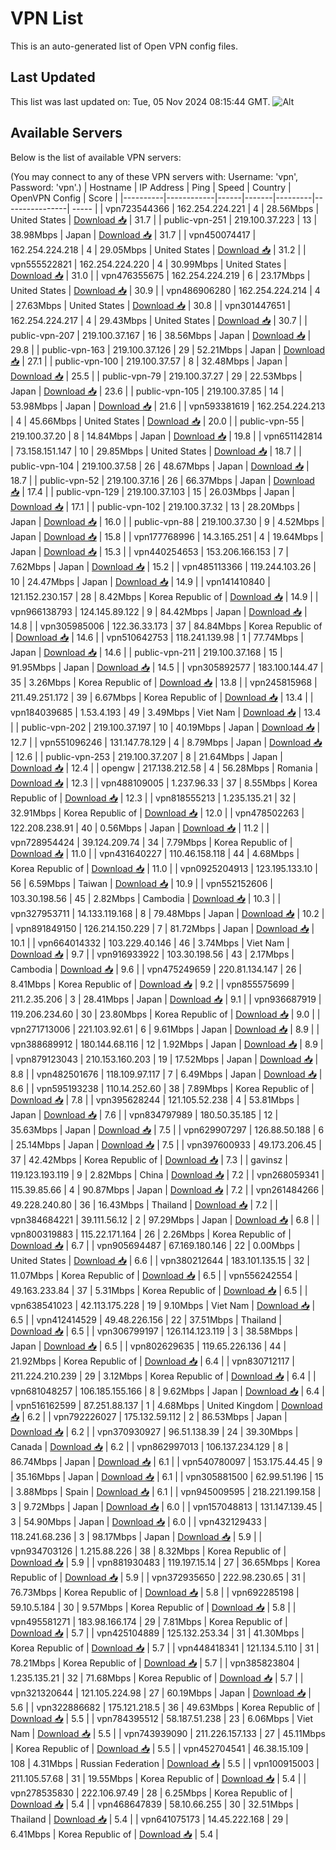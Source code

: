 # VPN List

This is an auto-generated list of Open VPN config files.

## Last Updated

This list was last updated on: Tue, 05 Nov 2024 08:15:44 GMT.
![Alt](https://repobeats.axiom.co/api/embed/186b98318ef1479477931607c1ad7d823f12451f.svg "Repobeats analytics image")

## Available Servers

Below is the list of available VPN servers:

(You may connect to any of these VPN servers with: Username: 'vpn', Password: 'vpn'.)
| Hostname | IP Address | Ping | Speed | Country | OpenVPN Config | Score |
|----------|------------|------|-------|---------|----------------| ----- |
| vpn723544366 | 162.254.224.221 | 4 | 28.56Mbps | United States | [Download 📥](./configs/server_0_US.ovpn) | 31.7 |
| public-vpn-251 | 219.100.37.223 | 13 | 38.98Mbps | Japan | [Download 📥](./configs/server_1_JP.ovpn) | 31.7 |
| vpn450074417 | 162.254.224.218 | 4 | 29.05Mbps | United States | [Download 📥](./configs/server_2_US.ovpn) | 31.2 |
| vpn555522821 | 162.254.224.220 | 4 | 30.99Mbps | United States | [Download 📥](./configs/server_3_US.ovpn) | 31.0 |
| vpn476355675 | 162.254.224.219 | 6 | 23.17Mbps | United States | [Download 📥](./configs/server_4_US.ovpn) | 30.9 |
| vpn486906280 | 162.254.224.214 | 4 | 27.63Mbps | United States | [Download 📥](./configs/server_5_US.ovpn) | 30.8 |
| vpn301447651 | 162.254.224.217 | 4 | 29.43Mbps | United States | [Download 📥](./configs/server_6_US.ovpn) | 30.7 |
| public-vpn-207 | 219.100.37.167 | 16 | 38.56Mbps | Japan | [Download 📥](./configs/server_7_JP.ovpn) | 29.8 |
| public-vpn-163 | 219.100.37.126 | 29 | 52.21Mbps | Japan | [Download 📥](./configs/server_8_JP.ovpn) | 27.1 |
| public-vpn-100 | 219.100.37.57 | 8 | 32.48Mbps | Japan | [Download 📥](./configs/server_9_JP.ovpn) | 25.5 |
| public-vpn-79 | 219.100.37.27 | 29 | 22.53Mbps | Japan | [Download 📥](./configs/server_10_JP.ovpn) | 23.6 |
| public-vpn-105 | 219.100.37.85 | 14 | 53.98Mbps | Japan | [Download 📥](./configs/server_11_JP.ovpn) | 21.6 |
| vpn593381619 | 162.254.224.213 | 4 | 45.66Mbps | United States | [Download 📥](./configs/server_12_US.ovpn) | 20.0 |
| public-vpn-55 | 219.100.37.20 | 8 | 14.84Mbps | Japan | [Download 📥](./configs/server_13_JP.ovpn) | 19.8 |
| vpn651142814 | 73.158.151.147 | 10 | 29.85Mbps | United States | [Download 📥](./configs/server_14_US.ovpn) | 18.7 |
| public-vpn-104 | 219.100.37.58 | 26 | 48.67Mbps | Japan | [Download 📥](./configs/server_15_JP.ovpn) | 18.7 |
| public-vpn-52 | 219.100.37.16 | 26 | 66.37Mbps | Japan | [Download 📥](./configs/server_16_JP.ovpn) | 17.4 |
| public-vpn-129 | 219.100.37.103 | 15 | 26.03Mbps | Japan | [Download 📥](./configs/server_17_JP.ovpn) | 17.1 |
| public-vpn-102 | 219.100.37.32 | 13 | 28.20Mbps | Japan | [Download 📥](./configs/server_18_JP.ovpn) | 16.0 |
| public-vpn-88 | 219.100.37.30 | 9 | 4.52Mbps | Japan | [Download 📥](./configs/server_19_JP.ovpn) | 15.8 |
| vpn177768996 | 14.3.165.251 | 4 | 19.64Mbps | Japan | [Download 📥](./configs/server_20_JP.ovpn) | 15.3 |
| vpn440254653 | 153.206.166.153 | 7 | 7.62Mbps | Japan | [Download 📥](./configs/server_21_JP.ovpn) | 15.2 |
| vpn485113366 | 119.244.103.26 | 10 | 24.47Mbps | Japan | [Download 📥](./configs/server_22_JP.ovpn) | 14.9 |
| vpn141410840 | 121.152.230.157 | 28 | 8.42Mbps | Korea Republic of | [Download 📥](./configs/server_23_KR.ovpn) | 14.9 |
| vpn966138793 | 124.145.89.122 | 9 | 84.42Mbps | Japan | [Download 📥](./configs/server_24_JP.ovpn) | 14.8 |
| vpn305985006 | 122.36.33.173 | 37 | 84.84Mbps | Korea Republic of | [Download 📥](./configs/server_25_KR.ovpn) | 14.6 |
| vpn510642753 | 118.241.139.98 | 1 | 77.74Mbps | Japan | [Download 📥](./configs/server_26_JP.ovpn) | 14.6 |
| public-vpn-211 | 219.100.37.168 | 15 | 91.95Mbps | Japan | [Download 📥](./configs/server_27_JP.ovpn) | 14.5 |
| vpn305892577 | 183.100.144.47 | 35 | 3.26Mbps | Korea Republic of | [Download 📥](./configs/server_28_KR.ovpn) | 13.8 |
| vpn245815968 | 211.49.251.172 | 39 | 6.67Mbps | Korea Republic of | [Download 📥](./configs/server_29_KR.ovpn) | 13.4 |
| vpn184039685 | 1.53.4.193 | 49 | 3.49Mbps | Viet Nam | [Download 📥](./configs/server_30_VN.ovpn) | 13.4 |
| public-vpn-202 | 219.100.37.197 | 10 | 40.19Mbps | Japan | [Download 📥](./configs/server_31_JP.ovpn) | 12.7 |
| vpn551096246 | 131.147.78.129 | 4 | 8.79Mbps | Japan | [Download 📥](./configs/server_32_JP.ovpn) | 12.6 |
| public-vpn-253 | 219.100.37.207 | 8 | 21.64Mbps | Japan | [Download 📥](./configs/server_33_JP.ovpn) | 12.4 |
| opengw | 217.138.212.58 | 4 | 56.28Mbps | Romania | [Download 📥](./configs/server_34_RO.ovpn) | 12.3 |
| vpn488109005 | 1.237.96.33 | 37 | 8.55Mbps | Korea Republic of | [Download 📥](./configs/server_35_KR.ovpn) | 12.3 |
| vpn818555213 | 1.235.135.21 | 32 | 32.91Mbps | Korea Republic of | [Download 📥](./configs/server_36_KR.ovpn) | 12.0 |
| vpn478502263 | 122.208.238.91 | 40 | 0.56Mbps | Japan | [Download 📥](./configs/server_37_JP.ovpn) | 11.2 |
| vpn728954424 | 39.124.209.74 | 34 | 7.79Mbps | Korea Republic of | [Download 📥](./configs/server_38_KR.ovpn) | 11.0 |
| vpn431640227 | 110.46.158.118 | 44 | 4.68Mbps | Korea Republic of | [Download 📥](./configs/server_39_KR.ovpn) | 11.0 |
| vpn0925204913 | 123.195.133.10 | 56 | 6.59Mbps | Taiwan | [Download 📥](./configs/server_40_TW.ovpn) | 10.9 |
| vpn552152606 | 103.30.198.56 | 45 | 2.82Mbps | Cambodia | [Download 📥](./configs/server_41_KH.ovpn) | 10.3 |
| vpn327953711 | 14.133.119.168 | 8 | 79.48Mbps | Japan | [Download 📥](./configs/server_42_JP.ovpn) | 10.2 |
| vpn891849150 | 126.214.150.229 | 7 | 81.72Mbps | Japan | [Download 📥](./configs/server_43_JP.ovpn) | 10.1 |
| vpn664014332 | 103.229.40.146 | 46 | 3.74Mbps | Viet Nam | [Download 📥](./configs/server_44_VN.ovpn) | 9.7 |
| vpn916933922 | 103.30.198.56 | 43 | 2.17Mbps | Cambodia | [Download 📥](./configs/server_45_KH.ovpn) | 9.6 |
| vpn475249659 | 220.81.134.147 | 26 | 8.41Mbps | Korea Republic of | [Download 📥](./configs/server_46_KR.ovpn) | 9.2 |
| vpn855575699 | 211.2.35.206 | 3 | 28.41Mbps | Japan | [Download 📥](./configs/server_47_JP.ovpn) | 9.1 |
| vpn936687919 | 119.206.234.60 | 30 | 23.80Mbps | Korea Republic of | [Download 📥](./configs/server_48_KR.ovpn) | 9.0 |
| vpn271713006 | 221.103.92.61 | 6 | 9.61Mbps | Japan | [Download 📥](./configs/server_49_JP.ovpn) | 8.9 |
| vpn388689912 | 180.144.68.116 | 12 | 1.92Mbps | Japan | [Download 📥](./configs/server_50_JP.ovpn) | 8.9 |
| vpn879123043 | 210.153.160.203 | 19 | 17.52Mbps | Japan | [Download 📥](./configs/server_51_JP.ovpn) | 8.8 |
| vpn482501676 | 118.109.97.117 | 7 | 6.49Mbps | Japan | [Download 📥](./configs/server_52_JP.ovpn) | 8.6 |
| vpn595193238 | 110.14.252.60 | 38 | 7.89Mbps | Korea Republic of | [Download 📥](./configs/server_53_KR.ovpn) | 7.8 |
| vpn395628244 | 121.105.52.238 | 4 | 53.81Mbps | Japan | [Download 📥](./configs/server_54_JP.ovpn) | 7.6 |
| vpn834797989 | 180.50.35.185 | 12 | 35.63Mbps | Japan | [Download 📥](./configs/server_55_JP.ovpn) | 7.5 |
| vpn629907297 | 126.88.50.188 | 6 | 25.14Mbps | Japan | [Download 📥](./configs/server_56_JP.ovpn) | 7.5 |
| vpn397600933 | 49.173.206.45 | 37 | 42.42Mbps | Korea Republic of | [Download 📥](./configs/server_57_KR.ovpn) | 7.3 |
| gavinsz | 119.123.193.119 | 9 | 2.82Mbps | China | [Download 📥](./configs/server_58_CN.ovpn) | 7.2 |
| vpn268059341 | 115.39.85.66 | 4 | 90.87Mbps | Japan | [Download 📥](./configs/server_59_JP.ovpn) | 7.2 |
| vpn261484266 | 49.228.240.80 | 36 | 16.43Mbps | Thailand | [Download 📥](./configs/server_60_TH.ovpn) | 7.2 |
| vpn384684221 | 39.111.56.12 | 2 | 97.29Mbps | Japan | [Download 📥](./configs/server_61_JP.ovpn) | 6.8 |
| vpn800319883 | 115.22.171.164 | 26 | 2.26Mbps | Korea Republic of | [Download 📥](./configs/server_62_KR.ovpn) | 6.7 |
| vpn905694487 | 67.169.180.146 | 22 | 0.00Mbps | United States | [Download 📥](./configs/server_63_US.ovpn) | 6.6 |
| vpn380212644 | 183.101.135.15 | 32 | 11.07Mbps | Korea Republic of | [Download 📥](./configs/server_64_KR.ovpn) | 6.5 |
| vpn556242554 | 49.163.233.84 | 37 | 5.31Mbps | Korea Republic of | [Download 📥](./configs/server_65_KR.ovpn) | 6.5 |
| vpn638541023 | 42.113.175.228 | 19 | 9.10Mbps | Viet Nam | [Download 📥](./configs/server_66_VN.ovpn) | 6.5 |
| vpn412414529 | 49.48.226.156 | 22 | 37.51Mbps | Thailand | [Download 📥](./configs/server_67_TH.ovpn) | 6.5 |
| vpn306799197 | 126.114.123.119 | 3 | 38.58Mbps | Japan | [Download 📥](./configs/server_68_JP.ovpn) | 6.5 |
| vpn802629635 | 119.65.226.136 | 44 | 21.92Mbps | Korea Republic of | [Download 📥](./configs/server_69_KR.ovpn) | 6.4 |
| vpn830712117 | 211.224.210.239 | 29 | 3.12Mbps | Korea Republic of | [Download 📥](./configs/server_70_KR.ovpn) | 6.4 |
| vpn681048257 | 106.185.155.166 | 8 | 9.62Mbps | Japan | [Download 📥](./configs/server_71_JP.ovpn) | 6.4 |
| vpn516162599 | 87.251.88.137 | 1 | 4.68Mbps | United Kingdom | [Download 📥](./configs/server_72_GB.ovpn) | 6.2 |
| vpn792226027 | 175.132.59.112 | 2 | 86.53Mbps | Japan | [Download 📥](./configs/server_73_JP.ovpn) | 6.2 |
| vpn370930927 | 96.51.138.39 | 24 | 39.30Mbps | Canada | [Download 📥](./configs/server_74_CA.ovpn) | 6.2 |
| vpn862997013 | 106.137.234.129 | 8 | 86.74Mbps | Japan | [Download 📥](./configs/server_75_JP.ovpn) | 6.1 |
| vpn540780097 | 153.175.44.45 | 9 | 35.16Mbps | Japan | [Download 📥](./configs/server_76_JP.ovpn) | 6.1 |
| vpn305881500 | 62.99.51.196 | 15 | 3.88Mbps | Spain | [Download 📥](./configs/server_77_ES.ovpn) | 6.1 |
| vpn945009595 | 218.221.199.158 | 3 | 9.72Mbps | Japan | [Download 📥](./configs/server_78_JP.ovpn) | 6.0 |
| vpn157048813 | 131.147.139.45 | 3 | 54.90Mbps | Japan | [Download 📥](./configs/server_79_JP.ovpn) | 6.0 |
| vpn432129433 | 118.241.68.236 | 3 | 98.17Mbps | Japan | [Download 📥](./configs/server_80_JP.ovpn) | 5.9 |
| vpn934703126 | 1.215.88.226 | 38 | 8.32Mbps | Korea Republic of | [Download 📥](./configs/server_81_KR.ovpn) | 5.9 |
| vpn881930483 | 119.197.15.14 | 27 | 36.65Mbps | Korea Republic of | [Download 📥](./configs/server_82_KR.ovpn) | 5.9 |
| vpn372935650 | 222.98.230.65 | 31 | 76.73Mbps | Korea Republic of | [Download 📥](./configs/server_83_KR.ovpn) | 5.8 |
| vpn692285198 | 59.10.5.184 | 30 | 9.57Mbps | Korea Republic of | [Download 📥](./configs/server_84_KR.ovpn) | 5.8 |
| vpn495581271 | 183.98.166.174 | 29 | 7.81Mbps | Korea Republic of | [Download 📥](./configs/server_85_KR.ovpn) | 5.7 |
| vpn425104889 | 125.132.253.34 | 31 | 41.30Mbps | Korea Republic of | [Download 📥](./configs/server_86_KR.ovpn) | 5.7 |
| vpn448418341 | 121.134.5.110 | 31 | 78.21Mbps | Korea Republic of | [Download 📥](./configs/server_87_KR.ovpn) | 5.7 |
| vpn385823804 | 1.235.135.21 | 32 | 71.68Mbps | Korea Republic of | [Download 📥](./configs/server_88_KR.ovpn) | 5.7 |
| vpn321320644 | 121.105.224.98 | 27 | 60.19Mbps | Japan | [Download 📥](./configs/server_89_JP.ovpn) | 5.6 |
| vpn322886682 | 175.121.218.5 | 36 | 49.63Mbps | Korea Republic of | [Download 📥](./configs/server_90_KR.ovpn) | 5.5 |
| vpn784395512 | 58.187.51.238 | 23 | 6.06Mbps | Viet Nam | [Download 📥](./configs/server_91_VN.ovpn) | 5.5 |
| vpn743939090 | 211.226.157.133 | 27 | 45.11Mbps | Korea Republic of | [Download 📥](./configs/server_92_KR.ovpn) | 5.5 |
| vpn452704541 | 46.38.15.109 | 108 | 4.31Mbps | Russian Federation | [Download 📥](./configs/server_93_RU.ovpn) | 5.5 |
| vpn100915003 | 211.105.57.68 | 31 | 19.55Mbps | Korea Republic of | [Download 📥](./configs/server_94_KR.ovpn) | 5.4 |
| vpn278535830 | 222.106.97.49 | 28 | 6.25Mbps | Korea Republic of | [Download 📥](./configs/server_95_KR.ovpn) | 5.4 |
| vpn468647839 | 58.10.66.255 | 30 | 32.51Mbps | Thailand | [Download 📥](./configs/server_96_TH.ovpn) | 5.4 |
| vpn641075173 | 14.45.222.168 | 29 | 6.41Mbps | Korea Republic of | [Download 📥](./configs/server_97_KR.ovpn) | 5.4 |
